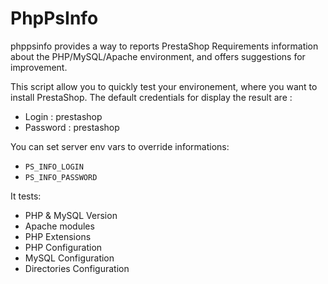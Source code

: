# PhpPsInfo

phppsinfo provides a way to reports PrestaShop Requirements information about the PHP/MySQL/Apache environment, and offers suggestions for improvement. 

This script allow you to quickly test your environement, where you want to install PrestaShop.
The default credentials for display the result are :

* Login : prestashop
* Password : prestashop

You can set server env vars to override informations:

* `PS_INFO_LOGIN`
* `PS_INFO_PASSWORD`


It tests:
	
* PHP & MySQL Version
* Apache modules
* PHP Extensions
* PHP Configuration
* MySQL Configuration
* Directories Configuration

